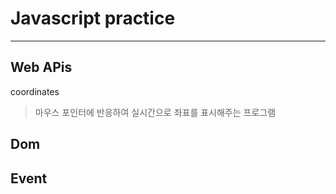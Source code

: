# Javascript practice

---

## Web APis

coordinates

> 마우스 포인터에 반응하여 실시간으로 좌표를 표시해주는 프로그램

## Dom

## Event
